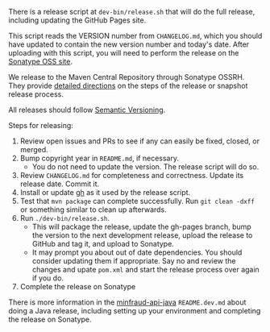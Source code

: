 There is a release script at `dev-bin/release.sh` that will do the full
release, including updating the GitHub Pages site.

This script reads the VERSION number from `CHANGELOG.md`, which you should
have updated to contain the new version number and today's date. After
uploading with this script, you will need to perform the release on the
[Sonatype OSS site](https://oss.sonatype.org/index.html).

We release to the Maven Central Repository through Sonatype OSSRH. They
provide [detailed directions](https://central.sonatype.org/pages/apache-maven.html)
on the steps of the release or snapshot release process.

All releases should follow [Semantic Versioning](https://semver.org/).

Steps for releasing:

1. Review open issues and PRs to see if any can easily be fixed, closed, or
   merged.
2. Bump copyright year in `README.md`, if necessary.
   * You do not need to update the version. The release script will do so.
3. Review `CHANGELOG.md` for completeness and correctness. Update its release
   date. Commit it.
4. Install or update [gh](https://github.com/cli/cli) as it used by the release script.
5. Test that `mvn package` can complete successfully. Run `git clean -dxff`
   or something similar to clean up afterwards.
5. Run `./dev-bin/release.sh`.
   * This will package the release, update the gh-pages branch, bump the
     version to the next development release, upload the release to GitHub
     and tag it, and upload to Sonatype.
   * It may prompt you about out of date dependencies. You should consider
     updating them if appropriate. Say no and review the changes and upate
     `pom.xml` and start the release process over again if you do.
6. Complete the release on Sonatype

There is more information in the
[minfraud-api-java](https://github.com/maxmind/minfraud-api-java/blob/main/README.dev.md)
`README.dev.md` about doing a Java release, including setting up your
environment and completing the release on Sonatype.
